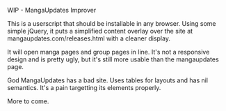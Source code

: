 WIP - MangaUpdates Improver

This is a userscript that should be installable in any browser.  Using some simple jQuery, it puts a simplified content overlay over the site at mangaupdates.com/releases.html with a cleaner display.

It will open manga pages and group pages in line.  It's not a responsive design and is pretty ugly, but it's still more usable than the mangaupdates page.

God MangaUpdates has a bad site.  Uses tables for layouts and has nil semantics.  It's a pain targetting its elements properly.

More to come.